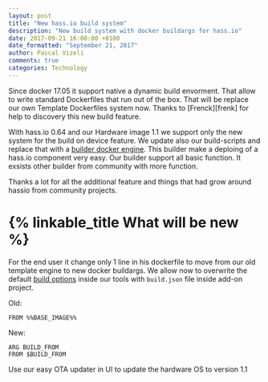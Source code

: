 ```yaml
---
layout: post
title: "New hass.io build system"
description: "New build system with docker buildargs for hass.io"
date: 2017-09-21 16:00:00 +0100
date_formatted: "September 21, 2017"
author: Pascal Vizeli
comments: true
categories: Technology
---
```


Since docker 17.05 it support native a dynamic build envorment. That allow to write standard Dockerfiles that run out of the box. That will be replace our own Template Dockerfiles system now. Thanks to [Frenck][frenk] for help to discovery this new build feature.

With hass.io 0.64 and our Hardware image 1.1 we support only the new system for the build on device feature. We update also our build-scripts and replace that with a [builder docker engine][builder]. This builder make a deploing of a hass.io component very easy. Our builder support all basic function. It exsists other builder from community with more function.

Thanks a lot for all the additional feature and things that had grow around hassio from community projects.

# {% linkable_title What will be new %}

For the end user it change only 1 line in his dockerfile to move from our old template engine to new docker buildargs. We allow now to overwrite the default [build options][build-file] inside our tools with `build.json` file inside add-on project.

Old:
```
FROM %%BASE_IMAGE%%
```

New:
```
ARG BUILD_FROM
FROM $BUILD_FROM
```

Use our easy OTA updater in UI to update the hardware OS to version 1.1

[hassio-hardware-image-release]: https://github.com/home-assistant/hassio-build/releases/tag/1.1
[install]: https://home-assistant.io/hassio/installation/
[builder]: https://github.com/home-assistant/hassio-build/tree/master/builder
[frenck]: https://github.com/frenck
[build-file]: https://home-assistant.io/developers/hassio/addon_config/

